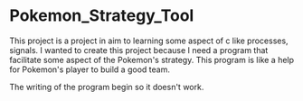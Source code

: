 # Pokemon_Strategy_Tool

This project is a project in aim to learning some aspect of c like processes, signals.
I wanted to create this project because I need a program that facilitate some aspect of the Pokemon's strategy.
This program is like a help for Pokemon's player to build a good team.

The writing of the program begin so it doesn't work.
